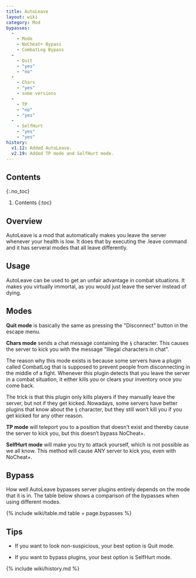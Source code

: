 ```yaml
---
title: AutoLeave
layout: wiki
category: Mod
bypasses:
  -
    - Mode
    - NoCheat+ Bypass
    - CombatLog Bypass
  -
    - Quit
    - "yes"
    - "no"
  -
    - Chars
    - "yes"
    - some versions
  -
    - TP
    - "no"
    - "yes"
  -
    - SelfHurt
    - "yes"
    - "yes"
history:
  v1.12: Added AutoLeave.
  v2.19: Added TP mode and SelfHurt mode.
---
```

## Contents
{:.no_toc}
1. Contents
{:toc}

## Overview
AutoLeave is a mod that automatically makes you leave the server whenever your health is low. It does that by executing the .leave command and it has serveral modes that all leave differently.

## Usage
AutoLeave can be used to get an unfair advantage in combat situations. It makes you virtually immortal, as you would just leave the server instead of dying.

## Modes
**Quit mode** is basically the same as pressing the "Disconnect" button in the escape menu.

**Chars mode** sends a chat message containing the `§` character. This causes the server to kick you with the message "Illegal characters in chat".

The reason why this mode exists is because some servers have a plugin called CombatLog that is supposed to prevent people from disconnecting in the middle of a fight. Whenever this plugin detects that you leave the server in a combat situation, it either kills you or clears your inventory once you come back.

The trick is that this plugin only kills players if they manually leave the server, but not if they get kicked. Nowadays, some servers have better plugins that know about the `§` character, but they still won’t kill you if you get kicked for any other reason.

**TP mode** will teleport you to a position that doesn’t exist and thereby cause the server to kick you, but this doesn’t bypass NoCheat+.

**SelfHurt mode** will make you try to attack yourself, which is not possible as we all know. This method will cause ANY server to kick you, even with NoCheat+.

## Bypass
How well AutoLeave bypasses server plugins entirely depends on the mode that it is in. The table below shows a comparison of the bypasses when using different modes.

{% include wiki/table.md table = page.bypasses %}

## Tips
- If you want to look non-suspicious, your best option is Quit mode.

- If you want to bypass plugins, your best option is SelfHurt mode.

{% include wiki/history.md %}

<!--
## Related
- .leave
-->
